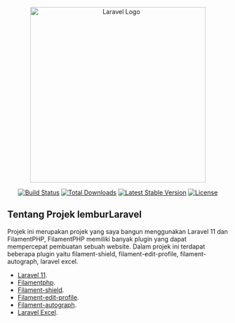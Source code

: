 <p align="center"><a href="https://laravel.com" target="_blank"><img src="https://raw.githubusercontent.com/laravel/art/master/logo-lockup/5%20SVG/2%20CMYK/1%20Full%20Color/laravel-logolockup-cmyk-red.svg" width="400" alt="Laravel Logo"></a></p>

<p align="center">
<a href="https://github.com/laravel/framework/actions"><img src="https://github.com/laravel/framework/workflows/tests/badge.svg" alt="Build Status"></a>
<a href="https://packagist.org/packages/laravel/framework"><img src="https://img.shields.io/packagist/dt/laravel/framework" alt="Total Downloads"></a>
<a href="https://packagist.org/packages/laravel/framework"><img src="https://img.shields.io/packagist/v/laravel/framework" alt="Latest Stable Version"></a>
<a href="https://packagist.org/packages/laravel/framework"><img src="https://img.shields.io/packagist/l/laravel/framework" alt="License"></a>
</p>

## Tentang Projek lemburLaravel

Projek ini merupakan projek yang saya bangun menggunakan Laravel 11 dan FilamentPHP, FilamentPHP memiliki banyak plugin yang dapat mempercepat pembuatan sebuah website. Dalam projek ini terdapat beberapa plugin yaitu filament-shield, filament-edit-profile, filament-autograph, laravel excel.

-   [Laravel 11](https://laravel.com).
-   [Filamentphp](https://filamentphp.com).
-   [Filament-shield](https://filamentphp.com/plugins/bezhansalleh-shield).
-   [Filament-edit-profile](https://filamentphp.com/plugins/joaopaulolndev-edit-profile).
-   [Filament-autograph](https://filamentphp.com/plugins/saade-autograph).
-   [Laravel Excel](https://laravel-excel.com).
